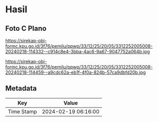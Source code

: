 # Hasil

## Foto C Plano

https://sirekap-obj-formc.kpu.go.id/3f76/pemilu/ppwp/33/12/25/20/05/3312252005008-20240218-114332--c914c8e4-3bba-4ac6-9a67-9047752a064b.jpg

https://sirekap-obj-formc.kpu.go.id/3f76/pemilu/ppwp/33/12/25/20/05/3312252005008-20240218-114459--a9cdc62a-eb1f-4f0a-824b-57ca9dbfd20b.jpg


## Metadata

| Key        | Value               |
| ---------- | ------------------- |
| Time Stamp | 2024-02-19 06:16:00 |



